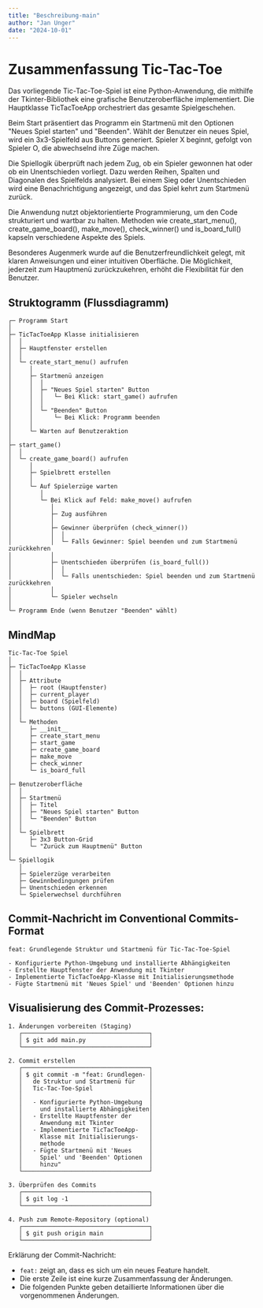 ```yaml
---
title: "Beschreibung-main"
author: "Jan Unger"
date: "2024-10-01"
---
```


# Zusammenfassung Tic-Tac-Toe

Das vorliegende Tic-Tac-Toe-Spiel ist eine Python-Anwendung, die mithilfe der Tkinter-Bibliothek eine grafische Benutzeroberfläche implementiert. Die Hauptklasse TicTacToeApp orchestriert das gesamte Spielgeschehen.

Beim Start präsentiert das Programm ein Startmenü mit den Optionen "Neues Spiel starten" und "Beenden". Wählt der Benutzer ein neues Spiel, wird ein 3x3-Spielfeld aus Buttons generiert. Spieler X beginnt, gefolgt von Spieler O, die abwechselnd ihre Züge machen.

Die Spiellogik überprüft nach jedem Zug, ob ein Spieler gewonnen hat oder ob ein Unentschieden vorliegt. Dazu werden Reihen, Spalten und Diagonalen des Spielfelds analysiert. Bei einem Sieg oder Unentschieden wird eine Benachrichtigung angezeigt, und das Spiel kehrt zum Startmenü zurück.

Die Anwendung nutzt objektorientierte Programmierung, um den Code strukturiert und wartbar zu halten. Methoden wie create_start_menu(), create_game_board(), make_move(), check_winner() und is_board_full() kapseln verschiedene Aspekte des Spiels.

Besonderes Augenmerk wurde auf die Benutzerfreundlichkeit gelegt, mit klaren Anweisungen und einer intuitiven Oberfläche. Die Möglichkeit, jederzeit zum Hauptmenü zurückzukehren, erhöht die Flexibilität für den Benutzer.

## Struktogramm (Flussdiagramm)

```
┌─ Programm Start
│
├─ TicTacToeApp Klasse initialisieren
│  │
│  ├─ Hauptfenster erstellen
│  │
│  └─ create_start_menu() aufrufen
│     │
│     ├─ Startmenü anzeigen
│     │  │
│     │  ├─ "Neues Spiel starten" Button
│     │  │   └─ Bei Klick: start_game() aufrufen
│     │  │
│     │  └─ "Beenden" Button
│     │      └─ Bei Klick: Programm beenden
│     │
│     └─ Warten auf Benutzeraktion
│
├─ start_game()
│  │
│  └─ create_game_board() aufrufen
│     │
│     ├─ Spielbrett erstellen
│     │
│     └─ Auf Spielerzüge warten
│        │
│        └─ Bei Klick auf Feld: make_move() aufrufen
│           │
│           ├─ Zug ausführen
│           │
│           ├─ Gewinner überprüfen (check_winner())
│           │  │
│           │  └─ Falls Gewinner: Spiel beenden und zum Startmenü zurückkehren
│           │
│           ├─ Unentschieden überprüfen (is_board_full())
│           │  │
│           │  └─ Falls unentschieden: Spiel beenden und zum Startmenü zurückkehren
│           │
│           └─ Spieler wechseln
│
└─ Programm Ende (wenn Benutzer "Beenden" wählt)
```

## MindMap

```
Tic-Tac-Toe Spiel
│
├─ TicTacToeApp Klasse
│  │
│  ├─ Attribute
│  │  ├─ root (Hauptfenster)
│  │  ├─ current_player
│  │  ├─ board (Spielfeld)
│  │  └─ buttons (GUI-Elemente)
│  │
│  └─ Methoden
│     ├─ __init__
│     ├─ create_start_menu
│     ├─ start_game
│     ├─ create_game_board
│     ├─ make_move
│     ├─ check_winner
│     └─ is_board_full
│
├─ Benutzeroberfläche
│  │
│  ├─ Startmenü
│  │  ├─ Titel
│  │  ├─ "Neues Spiel starten" Button
│  │  └─ "Beenden" Button
│  │
│  └─ Spielbrett
│     ├─ 3x3 Button-Grid
│     └─ "Zurück zum Hauptmenü" Button
│
└─ Spiellogik
   │
   ├─ Spielerzüge verarbeiten
   ├─ Gewinnbedingungen prüfen
   ├─ Unentschieden erkennen
   └─ Spielerwechsel durchführen
```

## Commit-Nachricht im Conventional Commits-Format

```
feat: Grundlegende Struktur und Startmenü für Tic-Tac-Toe-Spiel

- Konfigurierte Python-Umgebung und installierte Abhängigkeiten
- Erstellte Hauptfenster der Anwendung mit Tkinter
- Implementierte TicTacToeApp-Klasse mit Initialisierungsmethode
- Fügte Startmenü mit 'Neues Spiel' und 'Beenden' Optionen hinzu
```

## Visualisierung des Commit-Prozesses:

```
1. Änderungen vorbereiten (Staging)
   ┌────────────────────────────────────┐
   │ $ git add main.py                  │
   └────────────────────────────────────┘

2. Commit erstellen
   ┌────────────────────────────────────┐
   │ $ git commit -m "feat: Grundlegen- │
   │   de Struktur und Startmenü für    │
   │   Tic-Tac-Toe-Spiel                │
   │                                    │
   │   - Konfigurierte Python-Umgebung  │
   │     und installierte Abhängigkeiten│
   │   - Erstellte Hauptfenster der     │
   │     Anwendung mit Tkinter          │
   │   - Implementierte TicTacToeApp-   │
   │     Klasse mit Initialisierungs-   │
   │     methode                        │
   │   - Fügte Startmenü mit 'Neues     │
   │     Spiel' und 'Beenden' Optionen  │
   │     hinzu"                         │
   └────────────────────────────────────┘

3. Überprüfen des Commits
   ┌────────────────────────────────────┐
   │ $ git log -1                       │
   └────────────────────────────────────┘

4. Push zum Remote-Repository (optional)
   ┌────────────────────────────────────┐
   │ $ git push origin main             │
   └────────────────────────────────────┘
```

Erklärung der Commit-Nachricht:

- `feat:` zeigt an, dass es sich um ein neues Feature handelt.
- Die erste Zeile ist eine kurze Zusammenfassung der Änderungen.
- Die folgenden Punkte geben detaillierte Informationen über die vorgenommenen Änderungen.
